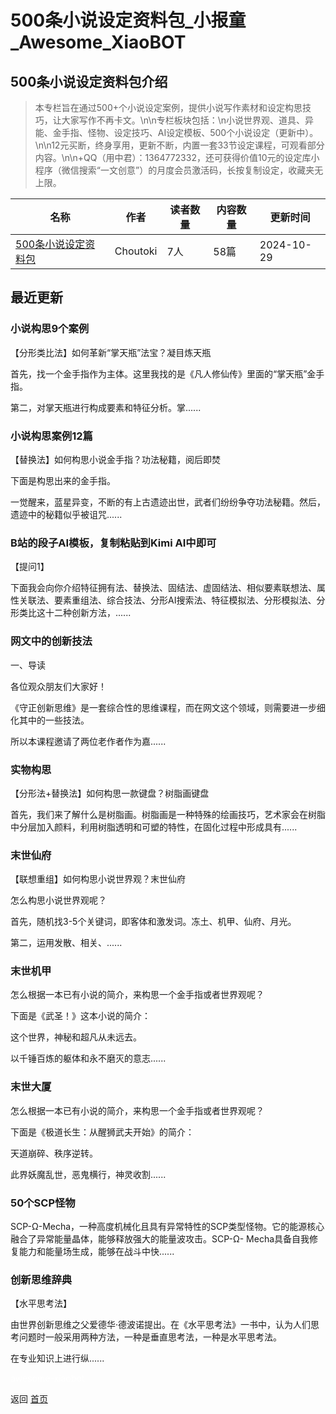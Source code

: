 # 500条小说设定资料包_小报童_Awesome_XiaoBOT

## 500条小说设定资料包介绍
> 本专栏旨在通过500+个小说设定案例，提供小说写作素材和设定构思技巧，让大家写作不再卡文。\n\n专栏板块包括：\n小说世界观、道具、异能、金手指、怪物、设定技巧、AI设定模板、500个小说设定（更新中）。\n\n12元买断，终身享用，更新不断，内置一套33节设定课程，可观看部分内容。\n\n+QQ（用中君）：1364772332，还可获得价值10元的设定库小程序（微信搜索“一文创意”）的月度会员激活码，长按复制设定，收藏夹无上限。  
  


|名称|作者|读者数量|内容数量|更新时间|
|---|---|---|---|---|
|[500条小说设定资料包](https://xiaobot.net/p/daoxinyijin?refer=0b133df9-27dc-423b-8101-639049001c13)|Choutoki|7人|58篇|2024-10-29|

## 最近更新
### 小说构思9个案例

【分形类比法】如何革新“掌天瓶”法宝？凝目炼天瓶

首先，找一个金手指作为主体。这里我找的是《凡人修仙传》里面的“掌天瓶”金手指。

第二，对掌天瓶进行构成要素和特征分析。掌......

### 小说构思案例12篇

【替换法】如何构思小说金手指？功法秘籍，阅后即焚

下面是构思出来的金手指。

一觉醒来，蓝星异变，不断的有上古遗迹出世，武者们纷纷争夺功法秘籍。然后，遗迹中的秘籍似乎被诅咒......

### B站的段子AI模板，复制粘贴到Kimi AI中即可

【提问1】

下面我会向你介绍特征拥有法、替换法、固结法、虚固结法、相似要素联想法、属性关联法、要素重组法、综合技法、分形AI搜索法、特征模拟法、分形模拟法、分形类比这十二种创新方法，......

### 网文中的创新技法

一、导读

各位观众朋友们大家好！

《守正创新思维》是一套综合性的思维课程，而在网文这个领域，则需要进一步细化其中的一些技法。

所以本课程邀请了两位老作者作为嘉......

### 实物构思

【分形法+替换法】如何构思一款键盘？树脂画键盘

首先，我们来了解什么是树脂画。树脂画是一种特殊的绘画技巧，艺术家会在树脂中分层加入颜料，利用树脂透明和可塑的特性，在固化过程中形成具有......

### 末世仙府

【联想重组】如何构思小说世界观？末世仙府

怎么构思小说世界观呢？

首先，随机找3-5个关键词，即客体和激发词。冻土、机甲、仙府、月光。

第二，运用发散、相关、......

### 末世机甲

怎么根据一本已有小说的简介，来构思一个金手指或者世界观呢？

下面是《武圣！》这本小说的简介：

这个世界，神秘和超凡从未远去。

以千锤百炼的躯体和永不磨灭的意志......

### 末世大厦

怎么根据一本已有小说的简介，来构思一个金手指或者世界观呢？

下面是《极道长生：从醒狮武夫开始》的简介：

天道崩碎、秩序逆转。

此界妖魔乱世，恶鬼横行，神灵收割......

### 50个SCP怪物

SCP-Ω-Mecha，一种高度机械化且具有异常特性的SCP类型怪物。它的能源核心融合了异常能量晶体，能够释放强大的能量波攻击。SCP-Ω-
Mecha具备自我修复能力和能量场生成，能够在战斗中快......

### 创新思维辞典

【水平思考法】

由世界创新思维之父爱德华·德波诺提出。在《水平思考法》一书中，认为人们思考问题时一般采用两种方法，一种是垂直思考法，一种是水平思考法。

在专业知识上进行纵......


<a href="https://github.com/Reno9527/awesome-xiaobot" style="color: white; text-decoration: none;">awesome-xiaobot</a>

返回 [首页](../README.md)
